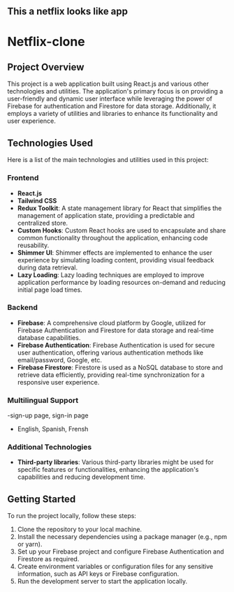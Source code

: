 ## This a netflix looks like app

# Netflix-clone

## Project Overview

This project is a web application built using React.js and various other technologies and utilities. The application's primary focus is on providing a user-friendly and dynamic user interface while leveraging the power of Firebase for authentication and Firestore for data storage. Additionally, it employs a variety of utilities and libraries to enhance its functionality and user experience.

## Technologies Used

Here is a list of the main technologies and utilities used in this project:

### Frontend

- **React.js**
- **Tailwind CSS**
- **Redux Toolkit**: A state management library for React that simplifies the management of application state, providing a predictable and centralized store.
- **Custom Hooks**: Custom React hooks are used to encapsulate and share common functionality throughout the application, enhancing code reusability.
- **Shimmer UI**: Shimmer effects are implemented to enhance the user experience by simulating loading content, providing visual feedback during data retrieval.
- **Lazy Loading**: Lazy loading techniques are employed to improve application performance by loading resources on-demand and reducing initial page load times.

### Backend

- **Firebase**: A comprehensive cloud platform by Google, utilized for Firebase Authentication and Firestore for data storage and real-time database capabilities.
- **Firebase Authentication**: Firebase Authentication is used for secure user authentication, offering various authentication methods like email/password, Google, etc.
- **Firebase Firestore**: Firestore is used as a NoSQL database to store and retrieve data efficiently, providing real-time synchronization for a responsive user experience.

### Multilingual Support

-sign-up page, sign-in page

- English, Spanish, Frensh

### Additional Technologies

- **Third-party libraries**: Various third-party libraries might be used for specific features or functionalities, enhancing the application's capabilities and reducing development time.

## Getting Started

To run the project locally, follow these steps:

1. Clone the repository to your local machine.
2. Install the necessary dependencies using a package manager (e.g., npm or yarn).
3. Set up your Firebase project and configure Firebase Authentication and Firestore as required.
4. Create environment variables or configuration files for any sensitive information, such as API keys or Firebase configuration.
5. Run the development server to start the application locally.
